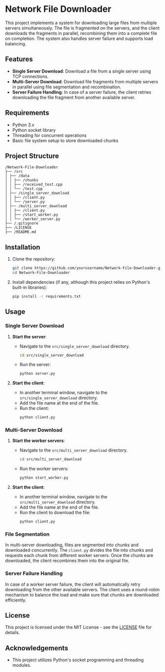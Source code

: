 # Network File Downloader

This project implements a system for downloading large files from multiple servers simultaneously. The file is fragmented on the servers, and the client downloads the fragments in parallel, recombining them into a complete file on completion. The system also handles server failure and supports load balancing.

## Features

- **Single Server Download**: Download a file from a single server using TCP connections.
- **Multi-Server Download**: Download file fragments from multiple servers in parallel using file segmentation and recombination.
- **Server Failure Handling**: In case of a server failure, the client retries downloading the file fragment from another available server.

## Requirements

- Python 3.x
- Python socket library
- Threading for concurrent operations
- Basic file system setup to store downloaded chunks

## Project Structure


    /Network-File-Downloader
    ├── /src 
    │ ├── /data 
    │ │ ├── /chunks 
    │ │ ├── /received_test.cpp 
    │ │ └── /test.cpp 
    │ ├── /single_server_download 
    │ │ ├── /client.py 
    │ │ └── /server.py 
    │ ├── /multi_server_download 
    │ │ ├── /client.py 
    │ │ ├── /start_worker.py 
    │ │ └── /worker_server.py 
    ├── /.gitignore 
    ├── /LICENSE 
    ├── /README.md

## Installation

1. Clone the repository:
    ```bash
    git clone https://github.com/yourusername/Network-File-Downloader.git
    cd Network-File-Downloader
    ```

2. Install dependencies (if any, although this project relies on Python's built-in libraries):
    ```bash
    pip install -r requirements.txt
    ```

## Usage

### Single Server Download

1. **Start the server**:
   - Navigate to the `src/single_server_download` directory.
     ```bash
     cd src/single_server_download
     ```
   - Run the server:
     ```bash
     python server.py
     ```
   
2. **Start the client**:
   - In another terminal window, navigate to the `src/single_server_download` directory.
   - Add the file name at the end of the file.
   - Run the client:
     ```bash
     python client.py
     ```

### Multi-Server Download

1. **Start the worker servers**:
   - Navigate to the `src/multi_server_download` directory.
     ```bash
     cd src/multi_server_download
     ```
   - Run the worker servers:
     ```bash
     python start_worker.py
     ```

2. **Start the client**:
   - In another terminal window, navigate to the `src/multi_server_download` directory.
   - Add the file name at the end of the file.
   - Run the client to download the file:
     ```bash
     python client.py
     ```

### File Segmentation

In multi-server downloading, files are segmented into chunks and downloaded concurrently. The `client.py` divides the file into chunks and requests each chunk from different worker servers. Once the chunks are downloaded, the client recombines them into the original file.

### Server Failure Handling

In case of a worker server failure, the client will automatically retry downloading from the other available servers. The client uses a round-robin mechanism to balance the load and make sure that chunks are downloaded efficiently.

## License

This project is licensed under the MIT License - see the [LICENSE](LICENSE) file for details.

## Acknowledgements

- This project utilizes Python's socket programming and threading modules.
